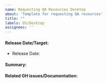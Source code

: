 ```yaml
---
name: Requesting QA Resources Desktop
about: 'Template for requesting QA resources'
title: ""
labels: OS/Desktop
assignees: ''
---
```


#### Release Date/Target:
<!--Please provide the date when the request needs to be completed-->

* Release Date: 

#### Summary:
<!--Please provide as much information/context as possible-->


#### Related GH issues/Documentation:
<!--Please provide links to any relevant issues/documentation/specs-->